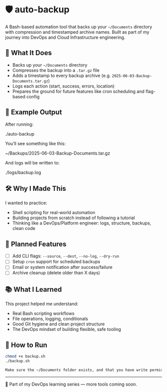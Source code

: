 # 🛡️ auto-backup

A Bash-based automation tool that backs up your `~/Documents` directory with compression and timestamped archive names. Built as part of my journey into DevOps and Cloud Infrastructure engineering.

## 🔧 What It Does

- Backs up your `~/Documents` directory
- Compresses the backup into a `.tar.gz` file
- Adds a timestamp to every backup archive (e.g. `2025-06-03-Backup-Documents.tar.gz`)
- Logs each action (start, success, errors, location)
- Prepares the ground for future features like cron scheduling and flag-based config

## 📂 Example Output

After running:

./auto-backup


You’ll see something like this:

~/Backups/2025-06-03-Backup-Documents.tar.gz


And logs will be written to:

./logs/backup.log


## 🛠️ Why I Made This

I wanted to practice:
- Shell scripting for real-world automation
- Building projects from scratch instead of following a tutorial
- Thinking like a DevOps/Platform engineer: logs, structure, backups, clean code

## 📌 Planned Features
- [ ] Add CLI flags: `--source`, `--dest`, `--no-log`, `--dry-run`
- [ ] Setup `cron` support for scheduled backups
- [ ] Email or system notification after success/failure
- [ ] Archive cleanup (delete older than X days)

## 📚 What I Learned
This project helped me understand:
- Real Bash scripting workflows
- File operations, logging, conditionals
- Good Git hygiene and clean project structure
- The DevOps mindset of building flexible, safe tooling

## 🚀 How to Run

```bash
chmod +x backup.sh
./backup.sh

Make sure the ~/Documents folder exists, and that you have write permissions to ~/Backups.
```

---

📁 Part of my DevOps learning series — more tools coming soon.